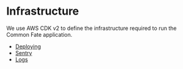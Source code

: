 # Infrastructure

We use AWS CDK v2 to define the infrastructure required to run the Common Fate application.

- [Deploying](./deploying.md)
- [Sentry](./sentry.md)
- [Logs](./logs.md)
